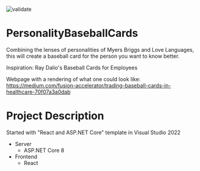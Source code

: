 ![validate](https://github.com/bryankahlig/PersonalityBaseballCards/actions/workflows/validate.yml/badge.svg)

# PersonalityBaseballCards
Combining the lenses of personalities of Myers Briggs and Love Languages, this will create a baseball card for the person you want to know better.

Inspiration:
Ray Dalio's Baseball Cards for Employees

Webpage with a rendering of what one could look like:
https://medium.com/fusion-accelerator/trading-baseball-cards-in-healthcare-70f07a3a0dab

# Project Description

Started with "React and ASP.NET Core" template in Visual Studio 2022

* Server
  * ASP.NET Core 8
* Frontend
  * React
